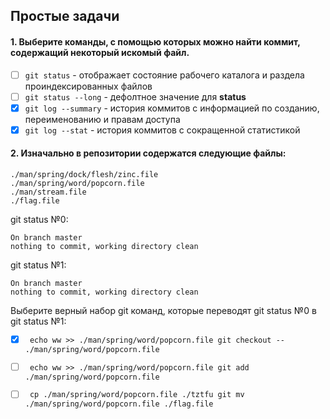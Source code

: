 ## Простые задачи

#### 1. Выберите команды, с помощью которых можно найти коммит, содержащий некоторый искомый файл.

- [ ] `git status` - отображает состояние рабочего каталога и раздела проиндексированных файлов
- [ ] `git status --long` - дефолтное значение для **status**
- [x] `git log --summary` - история коммитов с информацией по созданию, переименованию и правам доступа
- [x] `git log --stat` - история коммитов с сокращенной статистикой

#### 2. Изначально в репозитории содержатся следующие файлы:
```
./man/spring/dock/flesh/zinc.file  
./man/spring/word/popcorn.file  
./man/stream.file  
./flag.file
```

git status №0:  
```
On branch master  
nothing to commit, working directory clean
```

git status №1:
```
On branch master  
nothing to commit, working directory clean
```

Выберите верный набор git команд, которые переводят git status №0 в git status №1:
- [x] `
      echo ww >> ./man/spring/word/popcorn.file
      git checkout -- ./man/spring/word/popcorn.file`
- [ ] `
      echo ww >> ./man/spring/word/popcorn.file
      git add ./man/spring/word/popcorn.file`
- [ ] `
      cp ./man/spring/word/popcorn.file ./tztfu
      git mv ./man/spring/word/popcorn.file ./flag.file`

      